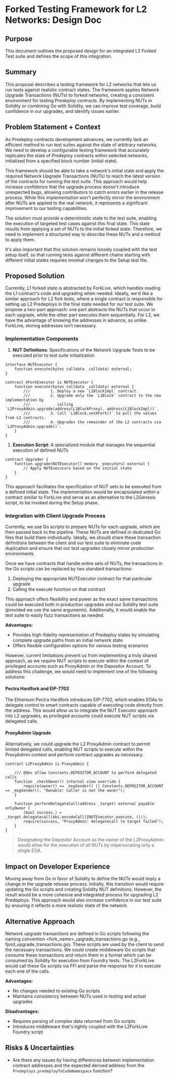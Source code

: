 # Forked Testing Framework for L2 Networks: Design Doc

## Purpose

This document outlines the proposed design for an integrated L2 Forked Test suite and defines the scope of this integration.

## Summary

This proposal describes a testing framework for L2 networks that lets us run tests against realistic contract states. The framework applies Network Upgrade Transactions (NUTs) to forked networks, creating a consistent environment for testing Predeploy contracts. By implementing NUTs in Solidity or combining Go with Solidity, we can improve test coverage, build confidence in our upgrades, and identify issues earlier.

## Problem Statement + Context

As Predeploy contracts development advances, we currently lack an efficient method to run test suites against the state of arbitrary networks. We need to develop a configurable testing framework that accurately replicates the state of Predeploy contracts within selected networks, initialized from a specified block number (initial state).

This framework should be able to take a network's initial state and apply the required Network Upgrade Transactions (NUTs) to reach the latest version of the contracts for running the test suite. This approach would help increase confidence that the upgrade process doesn't introduce unexpected bugs, allowing contributors to catch errors earlier in the release process. While this implementation won't perfectly mirror the environment after NUTs are applied to the real network, it represents a significant improvement to our testing capabilities.

The solution must provide a deterministic state to the test suite, enabling the execution of targeted test cases against this final state. This state results from applying a set of NUTs to the initial forked state. Therefore, we need to implement a structured way to describe these NUTs and a method to apply them.

It's also important that this solution remains loosely coupled with the test setup itself, so that running tests against different chains starting with different initial states requires minimal changes to the Setup test file.

## Proposed Solution

Currently, L1 forked state is abstracted by ForkLive, which handles reading the L1 contract's code and upgrading when needed. Ideally, we'd like a similar approach for L2 fork tests, where a single contract is responsible for setting up L2 Predeploys in the final state needed for our test suite. We propose a two-part approach: one part abstracts the NUTs that occur in each upgrade, while the other part executes them sequentially. For L2, we have the advantage of knowing the addresses in advance, so unlike ForkLive, storing addresses isn't necessary.

### Implementation Components

1. **NUT Definitions**: Specifications of the Network Upgrade Tests to be executed prior to test suite initialization

```solidity
interface NUTExecutor {
    function execute(bytes calldata _calldata) external;
}

contract XForkExecutor is NUTExecutor {
    function execute(bytes calldata _calldata) external {
        ///         1. Deploy a new `L1BlockImpl` contract.
        ///         2. Upgrade only the `L1Block` contract to the new implementation by
        ///            calling `L2ProxyAdmin.upgrade(address(L1BlockProxy), address(L1BlockImpl))`.
        ///         3. Call `L1Block.setXFork()` to pull the values from L2 contracts.
        ///         4. Upgrades the remainder of the L2 contracts via `L2ProxyAdmin.upgrade()`.
    }
}

```

1. **Execution Script**: A specialized module that manages the sequential execution of defined NUTs

```solidity
contract Upgrader {
    function upgrade(NUTExecutor[] memory _executors) external {
	    // Apply NUTExecutors based on the initial state
    }
}

```

This approach facilitates the specification of NUT sets to be executed from a defined initial state. The implementation would be encapsulated within a contract similar to ForkLive and serve as an alternative to the L2Genesis script, to be invoked during the Setup phase.

### Integration with Client Upgrade Process

Currently, we use Go scripts to prepare NUTs for each upgrade, which are then passed back to the pipeline. These NUTs are defined in dedicated Go files that build them individually. Ideally, we should share these transaction definitions between the client and our test suite to eliminate code duplication and ensure that our test upgrades closely mirror production environments.

Once we have contracts that handle entire sets of NUTs, the transactions in the Go scripts can be replaced by two standard transactions:

1. Deploying the appropriate NUTExecutor contract for that particular upgrade
2. Calling the execute function on that contract

This approach offers flexibility and power as the exact same transactions could be executed both in production upgrades and our Solidity test suite (provided we use the same arguments). Additionally, it would enable the test suite to easily fuzz transactions as needed.

**Advantages:**

- Provides high-fidelity representation of Predeploy states by simulating complete upgrade paths from an initial network state
- Offers flexible configuration options for various testing scenarios

However, current limitations prevent us from implementing a truly shared approach, as we require NUT scripts to execute within the context of privileged accounts such as ProxyAdmin or the Depositor Account. To address this challenge, we would need to implement one of the following solutions:

#### Pectra Hardfork and EIP-7702

The Ethereum Pectra Hardfork introduces EIP-7702, which enables EOAs to delegate control to smart contracts capable of executing code directly from the address. This would allow us to integrate the NUT Executor approach into L2 upgrades, as privileged accounts could execute NUT scripts via delegated calls.

#### ProxyAdmin Upgrade

Alternatively, we could upgrade the L2 ProxyAdmin contract to permit limited delegated calls, enabling NUT scripts to execute within the ProxyAdmin context and perform contract upgrades as necessary.

```solidity
contract L2ProxyAdmin is ProxyAdmin {

    /// @dev allow Constants.DEPOSITOR_ACCOUNT to perform delegated calls
    function _checkOwner() internal view override {
        require(owner() == _msgSender() || Constants.DEPOSITOR_ACCOUNT == _msgSender(), "Ownable: caller is not the owner");
    }

    function performDelegateCall(address _target) external payable onlyOwner {
        (bool success,) = _target.delegatecall(abi.encodeCall(INUTExecutor.execute, ()));
        require(success, "ProxyAdmin: delegatecall to target failed");
    }
}
```

> Designating the Depositor Account as the owner of the L2ProxyAdmin would allow for the execution of all NUTs by impersonating only a single EOA.

## Impact on Developer Experience

Moving away from Go in favor of Solidity to define the NUTs would imply a change in the upgrade release process. Initially, this transition would require updating the Go scripts and creating Solidity NUT definitions. However, the result would be a more cohesive and integrated process for upgrading L2 Predeploys. This approach would also increase confidence in our test suite by ensuring it reflects a more realistic state of the network.

## Alternative Approach

Network upgrade transactions are defined in Go scripts following the naming convention <fork_name>\_upgrade_transactions.go (e.g., fjord_upgrade_transactions.go). These scripts are used by the client to send the necessary transactions.
We could create middleware Go scripts that consume these transactions and return them in a format which can be consumed by Solidity for execution from Foundry tests. The L2ForkLive would call these Go scripts via FFI and parse the response for it to execute each one of the calls.

**Advantages:**

- No changes needed to existing Go scripts
- Maintains consistency between NUTs used in testing and actual upgrades

**Disadvantages:**

- Requires parsing of complex data returned from Go scripts
- Introduces middleware that's tightly coupled with the L2ForkLive Foundry script

## Risks & Uncertainties

- Are there any issues by having differences between implementation contract addresses and the expected derived address from the `Predeploys.predeployToCodeNamespace` function?
